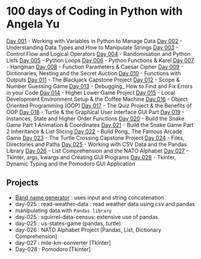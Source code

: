 # 100 days of Coding in Python with Angela Yu
[Day 001](day-001) - Working with Variables in Python to Manage Data
[Day 002](day-002) - Understanding Data Types and How to Manipulate Strings
[Day 003](day-003) - Control Flow and Logical Operators
[Day 004](day-004) - Randomisation and Python Lists
[Day 005](day-005) - Python Loops
[Day 006](day-006) - Python Functions & Karel
[Day 007](day-007) - Hangman
[Day 008](day-008) - Function Parameters & Caesar Cipher
[Day 009](day-009) - Dictionaries, Nesting and the Secret Auction
[Day 010](day-010) - Functions with Outputs
[Day 011](day-011) - The Blackjack Capstone Project
[Day 012](day-012)  - Scope & Number Guessing Game
[Day 013](day-013) - Debugging_ How to Find and Fix Errors in your Code
[Day 014](day-014) - Higher Lower Game Project
[Day 015](day-015) - Local Development Environment Setup & the Coffee Machine
[Day 016](day-016)  - Object Oriented Programming (OOP)
[Day 017](day-017) - The Quiz Project & the Benefits of OOP
[Day 018](day-018) - Turtle & the Graphical User Interface GUI Part
[Day 019](day-019) - Instances, State and Higher Order Functions
[Day 020](day-020) - Build the Snake Game Part 1 Animation & Coordinates
[Day 021](day-021) - Build the Snake Game Part 2 Inheritance & List Slicing
[Day 022](day-022) - Build Pong_ The Famous Arcade Game
[Day 023](day-023) - The Turtle Crossing Capstone Project
[Day 024](day-024) - Files, Directories and Paths
[Day 025](day-025) - Working with CSV Data and the Pandas Library
[Day 026](day-026) - List Comprehension and the NATO Alphabet
[Day 027](day-027) - Tkinter, args, kwargs and Creating GUI Programs
[Day 028](day-028) - Tkinter, Dynamic Typing and the Pomodoro GUI Application



## Projects
- [Band name generator](day-001/band-name-generator.py) : uses input and string concatenation 
- day-025 : read-weather-data : read weather data using csv and pandas
- manipulating data with `Pandas library`
- day-025 : squirrel-data-census: extensive use of pandas
- day-025 : us-states-game (pandas, turtle)
- day-026 : NATO Alphabet Project [Pandas, List, Dictionary Comprehension]
- day-027 : mile-km-converter [Tkinter]
- Day-028 : Pomodoro [Tkinter]
